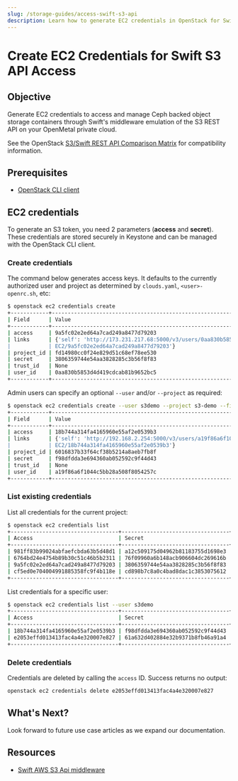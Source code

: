 ```yaml
---
slug: /storage-guides/access-swift-s3-api
description: Learn how to generate EC2 credentials in OpenStack for Swift S3 API access.
---
```

# Create EC2 Credentials for Swift S3 API Access

## Objective

Generate EC2 credentials to access and manage Ceph backed object storage
containers through Swift's middleware emulation of the S3 REST API on your
OpenMetal private cloud.

See the OpenStack [S3/Swift REST API Comparison Matrix](https://docs.openstack.org/swift/latest/s3_compat.html)
for compatibility information.

## Prerequisites

- [OpenStack CLI client](../operators-manual/day-1/command-line/openstackclient.md)

## EC2 credentials

To generate an S3 token, you need 2 parameters (**access** and **secret**).
These credentials are stored securely in Keystone and can be managed with the
OpenStack CLI client.

### Create credentials

The command below generates access keys. It defaults to the currently authorized
user and project as determined by `clouds.yaml`, `<user>-openrc.sh`, etc:

```bash
$ openstack ec2 credentials create
+------------+---------------------------------------------------------------------------------------------------------+
| Field      | Value                                                                                                   |
+------------+---------------------------------------------------------------------------------------------------------+
| access     | 9a5fc02e2ed64a7cad249a8477d79203                                                                        |
| links      | {'self': 'http://173.231.217.68:5000/v3/users/0aa830b5853d4d419cdcab81b9652bc5/credentials/OS-          |
|            | EC2/9a5fc02e2ed64a7cad249a8477d79203'}                                                                  |
| project_id | fd14980cc0f24e829d51c68ef78ee530                                                                        |
| secret     | 3806359744e54aa3828285c3b56f8f83                                                                        |
| trust_id   | None                                                                                                    |
| user_id    | 0aa830b5853d4d419cdcab81b9652bc5                                                                        |
+------------+---------------------------------------------------------------------------------------------------------+
```

Admin users can specify an optional `--user` and/or `--project` as required:

```bash
$ openstack ec2 credentials create --user s3demo --project s3-demo --fit-width 
+------------+-------------------------------------------------------------------------------------------------------+
| Field      | Value                                                                                                 |
+------------+-------------------------------------------------------------------------------------------------------+
| access     | 18b744a314fa4165960e55af2e0539b3                                                                      |
| links      | {'self': 'http://192.168.2.254:5000/v3/users/a19f86a6f1044c5bb28a508f8054257c/credentials/OS-         |
|            | EC2/18b744a314fa4165960e55af2e0539b3'}                                                                |
| project_id | 6016837b33f64cf38b5214a8aeb7fb8f                                                                      |
| secret     | f98dfdda3e694360ab052592c9f44d43                                                                      |
| trust_id   | None                                                                                                  |
| user_id    | a19f86a6f1044c5bb28a508f8054257c                                                                      |
+------------+-------------------------------------------------------------------------------------------------------+
```

### List existing credentials

List all credentials for the current project:

```bash
$ openstack ec2 credentials list 
+----------------------------------+----------------------------------+----------------------------------+----------------------------------+
| Access                           | Secret                           | Project ID                       | User ID                          |
+----------------------------------+----------------------------------+----------------------------------+----------------------------------+
| 981ff83b99024abfaefcbda63b5d48d1 | a12c509175d04962b81183755d1698e3 | fd14980cc0f24e829d51c68ef78ee530 | 0aa830b5853d4d419cdcab81b9652bc5 |
| 6764bd24e4754b89b30c51c46b5b2311 | 76f09960a6b148acb906604dc269616b | fd14980cc0f24e829d51c68ef78ee530 | 0aa830b5853d4d419cdcab81b9652bc5 |
| 9a5fc02e2ed64a7cad249a8477d79203 | 3806359744e54aa3828285c3b56f8f83 | fd14980cc0f24e829d51c68ef78ee530 | 0aa830b5853d4d419cdcab81b9652bc5 |
| cf5ed0e704004991885358fc9f4b118e | cd898b7c8a0c4bad8dac1c3853075612 | fd14980cc0f24e829d51c68ef78ee530 | 0aa830b5853d4d419cdcab81b9652bc5 |
+----------------------------------+----------------------------------+----------------------------------+----------------------------------+
```

List credentials for a specific user:

```bash
$ openstack ec2 credentials list --user s3demo
+----------------------------------+----------------------------------+----------------------------------+----------------------------------+
| Access                           | Secret                           | Project ID                       | User ID                          |
+----------------------------------+----------------------------------+----------------------------------+----------------------------------+
| 18b744a314fa4165960e55af2e0539b3 | f98dfdda3e694360ab052592c9f44d43 | 6016837b33f64cf38b5214a8aeb7fb8f | a19f86a6f1044c5bb28a508f8054257c |
| e2053effd013413fac4a4e320007e827 | 61a632d402884e32b9371b8fb46a91a4 | 6016837b33f64cf38b5214a8aeb7fb8f | a19f86a6f1044c5bb28a508f8054257c |
+----------------------------------+----------------------------------+----------------------------------+----------------------------------+
```

### Delete credentials

Credentials are deleted by calling the `access` ID. Success returns no output:

```bash
openstack ec2 credentials delete e2053effd013413fac4a4e320007e827
```

## What's Next?

Look forward to future use case articles as we expand our documentation.

## Resources

- [Swift AWS S3 Api middleware](https://docs.openstack.org/swift/latest/middleware.html#module-swift.common.middleware.s3api.s3api)
